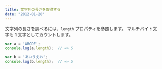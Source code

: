 ```yaml
---
title: 文字列の長さを取得する
date: "2012-01-20"
---
```


文字列の長さを調べるには、`length` プロパティを参照します。
マルチバイト文字も 1 文字としてカウントします。

```javascript
var a = 'ABCDE';
console.log(a.length);  // => 5

var b = 'あいうえお';
console.log(b.length);  // => 5
```

